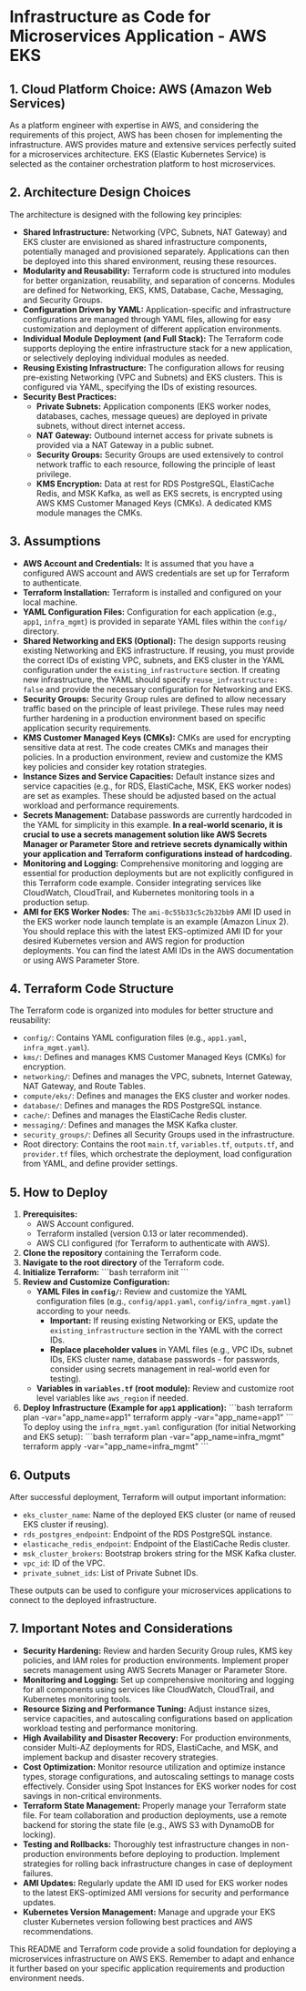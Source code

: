 # Infrastructure as Code for Microservices Application - AWS EKS

## 1. Cloud Platform Choice: AWS (Amazon Web Services)

As a platform engineer with expertise in AWS, and considering the requirements of this project, AWS has been chosen for implementing the infrastructure. AWS provides mature and extensive services perfectly suited for a microservices architecture. EKS (Elastic Kubernetes Service) is selected as the container orchestration platform to host microservices.

## 2. Architecture Design Choices

The architecture is designed with the following key principles:

*   **Shared Infrastructure:**  Networking (VPC, Subnets, NAT Gateway) and EKS cluster are envisioned as shared infrastructure components, potentially managed and provisioned separately.  Applications can then be deployed into this shared environment, reusing these resources.
*   **Modularity and Reusability:** Terraform code is structured into modules for better organization, reusability, and separation of concerns. Modules are defined for Networking, EKS, KMS, Database, Cache, Messaging, and Security Groups.
*   **Configuration Driven by YAML:**  Application-specific and infrastructure configurations are managed through YAML files, allowing for easy customization and deployment of different application environments.
*   **Individual Module Deployment (and Full Stack):**  The Terraform code supports deploying the entire infrastructure stack for a new application, or selectively deploying individual modules as needed.
*   **Reusing Existing Infrastructure:**  The configuration allows for reusing pre-existing Networking (VPC and Subnets) and EKS clusters. This is configured via YAML, specifying the IDs of existing resources.
*   **Security Best Practices:**
    *   **Private Subnets:** Application components (EKS worker nodes, databases, caches, message queues) are deployed in private subnets, without direct internet access.
    *   **NAT Gateway:**  Outbound internet access for private subnets is provided via a NAT Gateway in a public subnet.
    *   **Security Groups:** Security Groups are used extensively to control network traffic to each resource, following the principle of least privilege.
    *   **KMS Encryption:** Data at rest for RDS PostgreSQL, ElastiCache Redis, and MSK Kafka, as well as EKS secrets, is encrypted using AWS KMS Customer Managed Keys (CMKs). A dedicated KMS module manages the CMKs.


## 3. Assumptions

*   **AWS Account and Credentials:**  It is assumed that you have a configured AWS account and AWS credentials are set up for Terraform to authenticate.
*   **Terraform Installation:** Terraform is installed and configured on your local machine.
*   **YAML Configuration Files:**  Configuration for each application (e.g., `app1`, `infra_mgmt`) is provided in separate YAML files within the `config/` directory.
*   **Shared Networking and EKS (Optional):** The design supports reusing existing Networking and EKS infrastructure. If reusing, you must provide the correct IDs of existing VPC, subnets, and EKS cluster in the YAML configuration under the `existing_infrastructure` section. If creating new infrastructure, the YAML should specify `reuse_infrastructure: false` and provide the necessary configuration for Networking and EKS.
*   **Security Groups:** Security Group rules are defined to allow necessary traffic based on the principle of least privilege. These rules may need further hardening in a production environment based on specific application security requirements.
*   **KMS Customer Managed Keys (CMKs):**  CMKs are used for encrypting sensitive data at rest. The code creates CMKs and manages their policies. In a production environment, review and customize the KMS key policies and consider key rotation strategies.
*   **Instance Sizes and Service Capacities:**  Default instance sizes and service capacities (e.g., for RDS, ElastiCache, MSK, EKS worker nodes) are set as examples. These should be adjusted based on the actual workload and performance requirements.
*   **Secrets Management:**  Database passwords are currently hardcoded in the YAML for simplicity in this example. **In a real-world scenario, it is crucial to use a secrets management solution like AWS Secrets Manager or Parameter Store and retrieve secrets dynamically within your application and Terraform configurations instead of hardcoding.**
*   **Monitoring and Logging:** Comprehensive monitoring and logging are essential for production deployments but are not explicitly configured in this Terraform code example. Consider integrating services like CloudWatch, CloudTrail, and Kubernetes monitoring tools in a production setup.
*   **AMI for EKS Worker Nodes:** The `ami-0c55b33c5c2b32bb9` AMI ID used in the EKS worker node launch template is an example (Amazon Linux 2). You should replace this with the latest EKS-optimized AMI ID for your desired Kubernetes version and AWS region for production deployments. You can find the latest AMI IDs in the AWS documentation or using AWS Parameter Store.

## 4. Terraform Code Structure

The Terraform code is organized into modules for better structure and reusability:

*   `config/`: Contains YAML configuration files (e.g., `app1.yaml`, `infra_mgmt.yaml`).
*   `kms/`:  Defines and manages KMS Customer Managed Keys (CMKs) for encryption.
*   `networking/`: Defines and manages the VPC, subnets, Internet Gateway, NAT Gateway, and Route Tables.
*   `compute/eks/`: Defines and manages the EKS cluster and worker nodes.
*   `database/`: Defines and manages the RDS PostgreSQL instance.
*   `cache/`: Defines and manages the ElastiCache Redis cluster.
*   `messaging/`: Defines and manages the MSK Kafka cluster.
*   `security_groups/`: Defines all Security Groups used in the infrastructure.
*   Root directory: Contains the root `main.tf`, `variables.tf`, `outputs.tf`, and `provider.tf` files, which orchestrate the deployment, load configuration from YAML, and define provider settings.

## 5. How to Deploy

1.  **Prerequisites:**
    *   AWS Account configured.
    *   Terraform installed (version 0.13 or later recommended).
    *   AWS CLI configured (for Terraform to authenticate with AWS).
2.  **Clone the repository** containing the Terraform code.
3.  **Navigate to the root directory** of the Terraform code.
4.  **Initialize Terraform:**
    \`\`\`bash
    terraform init
    \`\`\`
5.  **Review and Customize Configuration:**
    *   **YAML Files in `config/`:**  Review and customize the YAML configuration files (e.g., `config/app1.yaml`, `config/infra_mgmt.yaml`) according to your needs.
        *   **Important:** If reusing existing Networking or EKS, update the `existing_infrastructure` section in the YAML with the correct IDs.
        *   **Replace placeholder values** in YAML files (e.g., VPC IDs, subnet IDs, EKS cluster name, database passwords - for passwords, consider using secrets management in real-world even for testing).
    *   **Variables in `variables.tf` (root module):** Review and customize root level variables like `aws_region` if needed.
6.  **Deploy Infrastructure (Example for `app1` application):**
    \`\`\`bash
    terraform plan -var="app_name=app1"
    terraform apply -var="app_name=app1"
    \`\`\`
    To deploy using the `infra_mgmt.yaml` configuration (for initial Networking and EKS setup):
    \`\`\`bash
    terraform plan -var="app_name=infra_mgmt"
    terraform apply -var="app_name=infra_mgmt"
    \`\`\`

## 6. Outputs

After successful deployment, Terraform will output important information:

*   `eks_cluster_name`: Name of the deployed EKS cluster (or name of reused EKS cluster if reusing).
*   `rds_postgres_endpoint`: Endpoint of the RDS PostgreSQL instance.
*   `elasticache_redis_endpoint`: Endpoint of the ElastiCache Redis cluster.
*   `msk_cluster_brokers`: Bootstrap brokers string for the MSK Kafka cluster.
*   `vpc_id`: ID of the VPC.
*   `private_subnet_ids`: List of Private Subnet IDs.

These outputs can be used to configure your microservices applications to connect to the deployed infrastructure.

## 7. Important Notes and Considerations

*   **Security Hardening:**  Review and harden Security Group rules, KMS key policies, and IAM roles for production environments. Implement proper secrets management using AWS Secrets Manager or Parameter Store.
*   **Monitoring and Logging:** Set up comprehensive monitoring and logging for all components using services like CloudWatch, CloudTrail, and Kubernetes monitoring tools.
*   **Resource Sizing and Performance Tuning:** Adjust instance sizes, service capacities, and autoscaling configurations based on application workload testing and performance monitoring.
*   **High Availability and Disaster Recovery:** For production environments, consider Multi-AZ deployments for RDS, ElastiCache, and MSK, and implement backup and disaster recovery strategies.
*   **Cost Optimization:**  Monitor resource utilization and optimize instance types, storage configurations, and autoscaling settings to manage costs effectively. Consider using Spot Instances for EKS worker nodes for cost savings in non-critical environments.
*   **Terraform State Management:** Properly manage your Terraform state file. For team collaboration and production deployments, use a remote backend for storing the state file (e.g., AWS S3 with DynamoDB for locking).
*   **Testing and Rollbacks:** Thoroughly test infrastructure changes in non-production environments before deploying to production. Implement strategies for rolling back infrastructure changes in case of deployment failures.
*   **AMI Updates:** Regularly update the AMI ID used for EKS worker nodes to the latest EKS-optimized AMI versions for security and performance updates.
*   **Kubernetes Version Management:** Manage and upgrade your EKS cluster Kubernetes version following best practices and AWS recommendations.

This README and Terraform code provide a solid foundation for deploying a microservices infrastructure on AWS EKS. Remember to adapt and enhance it further based on your specific application requirements and production environment needs.